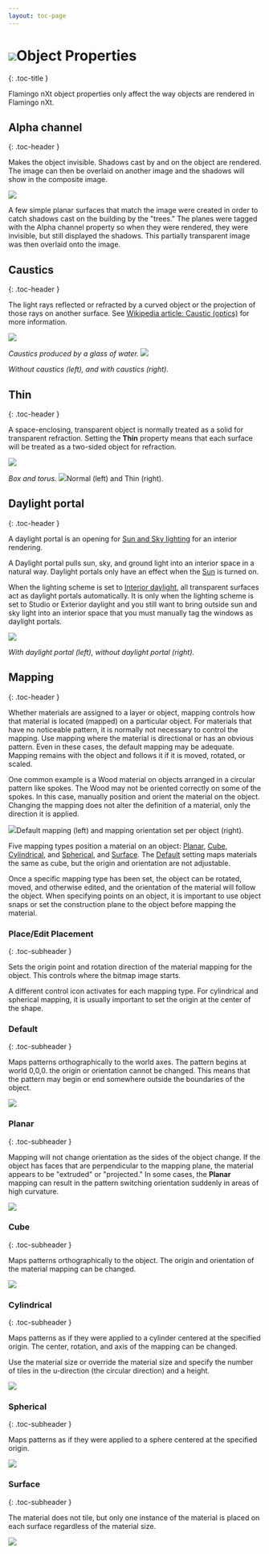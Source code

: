 ```yaml
---
layout: toc-page
---
```



# <img src="../Image/Properties.png"/>Object Properties
{: .toc-title }

Flamingo nXt object properties only affect the way objects are rendered in Flamingo nXt.


## Alpha channel
{: .toc-header }

Makes the object invisible. Shadows cast by and on the object are rendered. The image can then be overlaid on another image and the shadows will show in the composite image.

<img src="building.png"/>

A few simple planar surfaces that match the image were created in order to catch shadows cast on the building by the &quot;trees.&quot; The planes were tagged with the Alpha channel property so when they were rendered, they were invisible, but still displayed the shadows. This partially transparent image was then overlaid onto the image.


## Caustics
{: .toc-header }

The light rays reflected or refracted by a curved object or the projection of those rays on another surface. See [Wikipedia article: Caustic (optics)](http://en.wikipedia.org/wiki/Caustic_(optics)) for more information.

<img src="Kaustik.png"/>


 *Caustics produced by a glass of water.* 
<img src="Caustics-001.png"/>


 *Without caustics (left), and with caustics (right).* 

## Thin
{: .toc-header }

A space-enclosing, transparent object is normally treated as a solid for transparent refraction. Setting the **Thin** property means that each surface will be treated as a two-sided object for refraction.

<img src="Thin.png"/>


 *Box and torus.* 
<img src="ThinOff.png"/>Normal (left) and Thin (right).


## Daylight portal
{: .toc-header }

A daylight portal is an opening for [Sun and Sky lighting](../Lighting/Lighting_Tab.html#Interior_daylight) for an interior rendering.

A Daylight portal pulls sun, sky, and ground light into an interior space in a natural way. Daylight portals only have an effect when the [Sun](..\Lighting\Sun_and_Sky_Tabs.html#Sun) is turned on.

When the lighting scheme is set to [Interior daylight](../Lighting/Lighting_Tab.html#Interior_daylight), all transparent surfaces act as daylight portals automatically. It is only when the lighting scheme is set to Studio or Exterior daylight and you still want to bring outside sun and sky light into an interior space that you must manually tag the windows as daylight portals.

<img src="DaylightPortal-001.png"/>


 *With daylight portal (left), without daylight portal (right).* 

## Mapping
{: .toc-header }

Whether materials are assigned to a layer or object, mapping controls how that material is located (mapped) on a particular object. For materials that have no noticeable pattern, it is normally not necessary to control the mapping. Use mapping where the material is directional or has an obvious pattern. Even in these cases, the default mapping may be adequate. Mapping remains with the object and follows it if it is moved, rotated, or scaled.

One common example is a Wood material on objects arranged in a circular pattern like spokes. The Wood may not be oriented correctly on some of the spokes. In this case, manually position and orient the material on the object. Changing the mapping does not alter the definition of a material, only the direction it is applied.

<img src="Mapping-001.png"/>Default mapping (left) and mapping orientation set per object (right).

Five mapping types position a material on an object: [Planar](#Planar), [Cube](#Cube), [Cylindrical](#Cylindrical), and [Spherical](#Spherical), and [Surface](properties_object.html#Surface_mapping). The [Default](#DefaultMapping) setting maps materials the same as cube, but the origin and orientation are not adjustable.

Once a specific mapping type has been set, the object can be rotated, moved, and otherwise edited, and the orientation of the material will follow the object. When specifying points on an object, it is important to use object snaps or set the construction plane to the object before mapping the material.


### Place/Edit Placement
{: .toc-subheader }

Sets the origin point and rotation direction of the material mapping for the object. This controls where the bitmap image starts.

A different control icon activates for each mapping type. For cylindrical and spherical mapping, it is usually important to set the origin at the center of the shape.


### Default
{: .toc-subheader }

Maps patterns orthographically to the world axes. The pattern begins at world 0,0,0. the origin or orientation cannot be changed. This means that the pattern may begin or end somewhere outside the boundaries of the object.

<img src="Mapping-Cube.png"/>


### Planar
{: .toc-subheader }

Mapping will not change orientation as the sides of the object change. If&#160;the object has faces that are perpendicular to the mapping plane, the material appears to be &quot;extruded&quot; or &quot;projected.&quot; In some cases, the **Planar** mapping can result in the pattern switching orientation suddenly in areas of high curvature.

<img src="Mapping-Planar.png"/>


### Cube
{: .toc-subheader }

Maps patterns orthographically to the object. The origin and orientation of the material mapping can be changed.

<img src="Mapping-Cube.png"/>


### Cylindrical
{: .toc-subheader }

Maps patterns as if they were applied to a cylinder centered at the specified origin. The center, rotation, and axis of the mapping can be changed.

Use the material size or override the material size and specify the number of tiles in the u-direction (the circular direction) and a height.

<img src="Mapping-Cylindrical.png"/>


### Spherical
{: .toc-subheader }

Maps patterns as if they were applied to a sphere centered at the specified origin.

<img src="Mapping-Spherical.png"/>


### Surface
{: .toc-subheader }

The material does not tile, but only one instance of the material is placed on each surface regardless of the material size.

<img src="Mapping-Surface.png"/>

